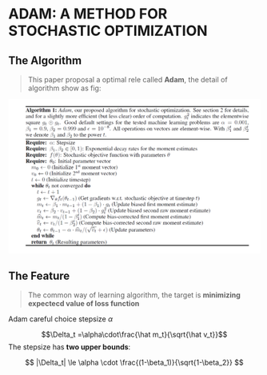 # ADAM: A METHOD FOR STOCHASTIC OPTIMIZATION

## The Algorithm
>This paper proposal a optimal rele called **Adam**, the detail of algorithm show as fig:

![](TIM截图20180406215328.png)

## The Feature

>The common way of learning algorithm, the target is **minimizing expectecd value of loss function**

Adam careful choice stepsize $\alpha$

$$\Delta_t =\alpha\cdot\frac{\hat m_t}{\sqrt{\hat v_t}}$$
The stepsize has **two upper bounds**:

$$ |\Delta_t| \le \alpha \cdot \frac{(1-\beta_1)}{\sqrt{1-\beta_2}}  $$


